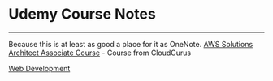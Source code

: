 # Udemy Course Notes
---
Because this is at least as good a place for it as OneNote.
[AWS Solutions Architect Associate Course](./aws-solutions-notes) - Course from CloudGurus

[Web Development](./webdev-udemy-notes)
